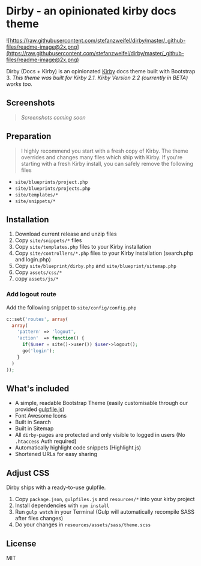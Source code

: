 # Dirby - an opinionated kirby docs theme

![https://raw.githubusercontent.com/stefanzweifel/dirby/master/_github-files/readme-image@2x.png](https://raw.githubusercontent.com/stefanzweifel/dirby/master/_github-files/readme-image@2x.png)

Dirby (Docs + Kirby) is an opinionated [Kirby](http://getkirby.com) docs theme built with Bootstrap 3.
*This theme was built for Kirby 2.1. Kirby Version 2.2 (currently in BETA) works too.*

## Screenshots

> *Screenshots coming soon*

## Preparation

> I highly recommend you start with a fresh copy of Kirby. The theme overrides and changes many files which ship with Kirby.
> If you're starting with a fresh Kirby install, you can safely remove the following files

- `site/blueprints/project.php`
- `site/blueprints/projects.php`
- `site/templates/*`
- `site/snippets/*`

## Installation

1. Download current release and unzip files
2. Copy `site/snippets/*` files
3. Copy `site/templates.php` files to your Kirby installation
4. Copy `site/controllers/*.php` files to your Kirby installation (search.php and login.php)
5. Copy `site/blueprint/dirby.php` and `site/blueprint/sitemap.php`
5. Copy `assets/css/*`
6. copy `assets/js/*`


### Add logout route

Add the following snippet to `site/config/config.php`

```php
c::set('routes', array(
  array(
    'pattern' => 'logout',
    'action'  => function() {
      if($user = site()->user()) $user->logout();
      go('login');
    }
  )
));
```

## What's included

- A simple, readable Bootstrap Theme (easily customisable through our provided [gulpfile.js](http://gulpjs.com))
- Font Awesome Icons
- Built in Search
- Built in Sitemap
- All `dirby`-pages are protected and only visible to logged in users (No `.htaccess` Auth required)
- Automatically highlight code snippets (Highlight.js)
- Shortened URLs for easy sharing

## Adjust CSS

Dirby ships with a ready-to-use gulpfile.

1. Copy `package.json`, `gulpfiles.js` and `resources/*` into your kirby project
2. Install dependencies with `npm install`
3. Run `gulp watch` in your Terminal (Gulp will automatically recompile SASS after files changes)
3. Do your changes in `resources/assets/sass/theme.scss`

## License

MIT
